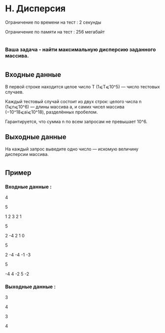 # H. Дисперсия
Ограничение по времени на тест : 2 секунды

Ограничение по памяти на тест : 256 мегабайт

#

### Ваша задача - найти максимальную дисперсию заданного массива.

#

## Входные данные
В первой строке находится целое число T (1⩽T⩽10^5) — число тестовых случаев.

Каждый тестовый случай состоит из двух строк: целого числа n (1⩽n⩽10^6) — длины массива a, и самих чисел массива (−10^18⩽ai⩽10^18), разделённых пробелом.

Гарантируется, что сумма n по всем запросам не превышает 10^6.

## Выходные данные
На каждый запрос выведите одно число — искомую величину дисперсии массива.

#

## Пример

### Входные данные :
4

5

1 2 3 2 1

5

2 -4 2 1 0

5

2 -4 -4 -1 -3

5

-4 4 -2 5 -2
### Выходные данные :
3

4

3

4